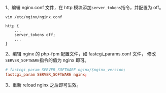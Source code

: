 
1、编辑 nginx.conf 文件，在 http 模块添加`server_tokens`指令，并配置为 off。

```shell
vim /etc/nginx/nginx.conf

http {
	...
    server_tokens off;
	...
}
```

2、编辑 nginx 的 php-fpm 配置文件，如 fastcgi_params.conf 文件，
修改`SERVER_SOFTWARE`指令的值为 nginx 即可。

```conf
# fastcgi_param SERVER_SOFTWARE nginx/$nginx_version;
fastcgi_param SERVER_SOFTWARE nginx;
```

3、重新 reload nginx 之后即可生效。
